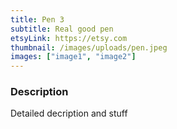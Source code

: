 ```yaml
---
title: Pen 3
subtitle: Real good pen
etsyLink: https://etsy.com
thumbnail: /images/uploads/pen.jpeg
images: ["image1", "image2"]
---
```


### Description

Detailed decription and stuff
